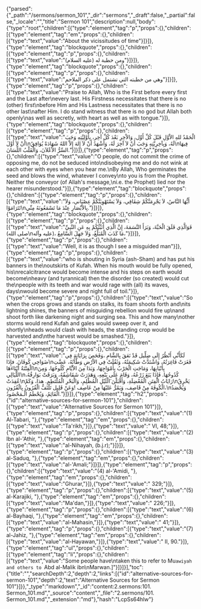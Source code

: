{"parsed":{"_path":"/sermons/sermon_101","_dir":"sermons","_draft":false,"_partial":false,"_locale":"","title":"Sermon 101","description":null,"body":{"type":"root","children":[{"type":"element","tag":"p","props":{},"children":[{"type":"element","tag":"em","props":{},"children":[{"type":"text","value":"About the vicissitudes of time"}]}]},{"type":"element","tag":"blockquote","props":{},"children":[{"type":"element","tag":"p","props":{},"children":[{"type":"text","value":"ومن خطبة له (عليه السلام)"}]}]},{"type":"element","tag":"blockquote","props":{},"children":[{"type":"element","tag":"p","props":{},"children":[{"type":"text","value":"وهي من خطبته التي تشتمل على ذكر الملاحم"}]}]},{"type":"element","tag":"p","props":{},"children":[{"type":"text","value":"Praise to Allah, Who is the First before every first and the Last after\nevery last. His Firstness necessitates that there is no (other) first\nbefore Him and His Lastness necessitates that there is no other last\nafter Him. I do stand witness that there is no god but Allah both openly\nas well as secretly, with heart as well as with tongue."}]},{"type":"element","tag":"blockquote","props":{},"children":[{"type":"element","tag":"p","props":{},"children":[{"type":"text","value":"الْحَمْدُ للهِ الاْوَّلِ قَبْلَ كُلِّ أَوِّل، وَالاْخِرِ بَعْدَ كُلِّ آخِر، بِأَوَّلِيَّتِهِ وَجَبَ أَنْ لاَ أَوَّلَ\nلَهُ، وَبِآخِرِيَّتِهِ وَجَبَ أَنْ لاَ آخِرَ لَهُ، وَأَشْهَدُ أَنْ لاَ إِلهَ إِلاَّ اللهُ شَهَادَةً يُوَافِقُ\nفِيهَا السِّرُّ الاْعْلاَنَ، وَالْقَلْبُ اللِّسَانَ."}]}]},{"type":"element","tag":"p","props":{},"children":[{"type":"text","value":"O people, do not commit the crime of opposing me, do not be seduced into\ndisobeying me and do not wink at each other with eyes when you hear me.\nBy Allah, Who germinates the seed and blows the wind, whatever I convey\nto you is from the Prophet. Neither the conveyor (of Allah's message,\ni.e. the Prophet) lied nor the hearer misunderstood."}]},{"type":"element","tag":"blockquote","props":{},"children":[{"type":"element","tag":"p","props":{},"children":[{"type":"text","value":"أَيُّهَا النَّاسُ، لاَ يَجْرِمَنَّكُمْ شِقَاقِي، وَلاَ يَسْتَهْوِيَنَّكُمْ عِصْيَاني، وَلاَ تَتَرَامَوْا\nبِالاْبْصَارِ عِنْدَ مَا تَسْمَعُونَهُ مِنِّي."}]}]},{"type":"element","tag":"blockquote","props":{},"children":[{"type":"element","tag":"p","props":{},"children":[{"type":"text","value":"فَوَالَّذِي فَلَقَ الْحَبَّةَ، وَبَرَأَ النَّسَمَةَ، إِنَّ الَّذِي أُنَبِّئُكُمْ بِهِ عَنِ النَّبِيِّ (صلى الله\nعليه وآله)، مَا كَذَبَ الْمُبَلِّغُ، وَلاَ جَهِلَ السَّامِعُ،"}]}]},{"type":"element","tag":"p","props":{},"children":[{"type":"text","value":"Well, it is as though I see a misguided man"}]},{"type":"element","tag":"p","props":{},"children":[{"type":"text","value":"who is shouting in Syria (ash-Sham) and has put his banners in the\noutskirts of Kufah. When his mouth would be fully opened, his\nrecalcitrance would become intense and his steps on earth would become\nheavy (and tyrannical) then the disorder (so created) would cut the\npeople with its teeth and war would rage with (all) its waves, days\nwould become severe and night full of toil."}]},{"type":"element","tag":"p","props":{},"children":[{"type":"text","value":"So when the crops grows and stands on stalks, its foam shoots forth and\nits lightning shines, the banners of misguiding rebellion would fire up\nand shoot forth like darkening night and surging sea. This and how many\nother storms would rend Kufah and gales would sweep over it, and shortly\nheads would clash with heads, the standing crop would be harvested and\nthe harvest would be smashed."}]},{"type":"element","tag":"blockquote","props":{},"children":[{"type":"element","tag":"p","props":{},"children":[{"type":"text","value":"لَكَأَنِّي أَنْظُرُ إِلَى ضِلِّيل قَدْ نَعَقَ بِالشَّامِ ،وَفَحَصَ بِرَايَاتِهَ فِي ضَوَاحِي كُوفَانَ. فإِذَا\nفَغَرَتْ فَاغِرَتُهُ، وَاشْتَدَّتْ شَكِيمَتُهُ، وَثَقُلَتْ فِي الاْرْضِ وَطْأَتُهُ، عَضَّتِ الْفِتْنَةُ أَبْنَاءَهَا\nبِأَنْيَابِهَا، وَمَاجَتِ الْحَرْبُ بِأَمْوَاجِهَا، وَبَدَا مِنَ الاْيَّامِ كُلُوحُهَا، وَمِنَ اللَّيَالِي\nكُدُوحُهَا. فَإِذَا يَنَعَ زَرْعُهُ، وَقَامَ عَلَى يَنْعِهِ، وَهَدَرَتْ شَقَاشِقُهُ، وَبَرَقَتْ بَوَارِقُهُ، عُقِدَتْ\nرَايَاتُ الْفِتَنِ الْمُعْضِلَةِ، وَأَقْبَلْنَ َالْلَيْلِ الْمُظْلِمِ، وَالْبَحْرِ الْمُلْتَطِمِ. هذا، وَكَمْ\nيَخْرِقُ الْكُوفَةَ مِنْ قَاصِف، وَيَمُرُّ عَليْهَا مِنْ عَاصِف !وَعَنْ قَلِيل تَلْتَفُّ الْقُرُونُ بِالْقُرُونِ،\nوَيُحْصَدُ الْقَائِمُ، وَيُحْطَمُ الْـمَحْصُودُ."}]}]},{"type":"element","tag":"h2","props":{"id":"alternative-sources-for-sermon-101"},"children":[{"type":"text","value":"Alternative Sources for Sermon 101"}]},{"type":"element","tag":"p","props":{},"children":[{"type":"text","value":"(1) Al-Tabari, "},{"type":"element","tag":"em","props":{},"children":[{"type":"text","value":"Ta'rikh,"}]},{"type":"text","value":" VI, 48;"}]},{"type":"element","tag":"p","props":{},"children":[{"type":"text","value":"(2) Ibn al-'Athir, "},{"type":"element","tag":"em","props":{},"children":[{"type":"text","value":"al-Nihayah, (b.j.r);"}]}]},{"type":"element","tag":"p","props":{},"children":[{"type":"text","value":"(3) al-Saduq, "},{"type":"element","tag":"em","props":{},"children":[{"type":"text","value":"al-'Amali;"}]}]},{"type":"element","tag":"p","props":{},"children":[{"type":"text","value":"(4) al-'Amidi, "},{"type":"element","tag":"em","props":{},"children":[{"type":"text","value":"Ghurar,"}]},{"type":"text","value":" 329;"}]},{"type":"element","tag":"p","props":{},"children":[{"type":"text","value":"(5) al-Karajiki, "},{"type":"element","tag":"em","props":{},"children":[{"type":"text","value":"Ma'dan,"}]},{"type":"text","value":" 226;"}]},{"type":"element","tag":"p","props":{},"children":[{"type":"text","value":"(6) al-Bayhaqi, "},{"type":"element","tag":"em","props":{},"children":[{"type":"text","value":"al-Mahasin,"}]},{"type":"text","value":" 41;"}]},{"type":"element","tag":"p","props":{},"children":[{"type":"text","value":"(7) al-Jahiz, "},{"type":"element","tag":"em","props":{},"children":[{"type":"text","value":"al-Hayawan,"}]},{"type":"text","value":" II, 90."}]},{"type":"element","tag":"ul","props":{},"children":[{"type":"element","tag":"li","props":{},"children":[{"type":"text","value":"Some people have\ntaken this to refer to Mu`awiyah and others to `Abd al-Malik ibn\nMarwan.]"}]}]}],"toc":{"title":"","searchDepth":2,"depth":2,"links":[{"id":"alternative-sources-for-sermon-101","depth":2,"text":"Alternative Sources for Sermon 101"}]}},"_type":"markdown","_id":"content:2.sermons:101. Sermon_101.md","_source":"content","_file":"2.sermons/101. Sermon_101.md","_extension":"md"},"hash":"LcpSs64hlw"}